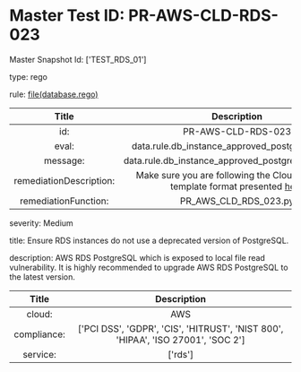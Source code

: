 



# Master Test ID: PR-AWS-CLD-RDS-023


Master Snapshot Id: ['TEST_RDS_01']

type: rego

rule: [file(database.rego)]  
  
  
  
  

|Title|Description|
| :---: | :---: |
|id: |PR-AWS-CLD-RDS-023|
|eval: |data.rule.db_instance_approved_postgres_version|
|message: |data.rule.db_instance_approved_postgres_version_err|
|remediationDescription: |Make sure you are following the Cloudformation template format presented <a href='https://docs.aws.amazon.com/AWSCloudFormation/latest/UserGuide/aws-properties-rds-database-instance.html#aws-properties-rds-database-instance--examples' target='_blank'>here</a>|
|remediationFunction: |PR_AWS_CLD_RDS_023.py|


severity: Medium

title: Ensure RDS instances do not use a deprecated version of PostgreSQL.

description: AWS RDS PostgreSQL which is exposed to local file read vulnerability. It is highly recommended to upgrade AWS RDS PostgreSQL to the latest version.  
  
  

|Title|Description|
| :---: | :---: |
|cloud: |AWS|
|compliance: |['PCI DSS', 'GDPR', 'CIS', 'HITRUST', 'NIST 800', 'HIPAA', 'ISO 27001', 'SOC 2']|
|service: |['rds']|



[file(database.rego)]: https://github.com/prancer-io/prancer-compliance-test/tree/master/aws/cloud/database.rego
